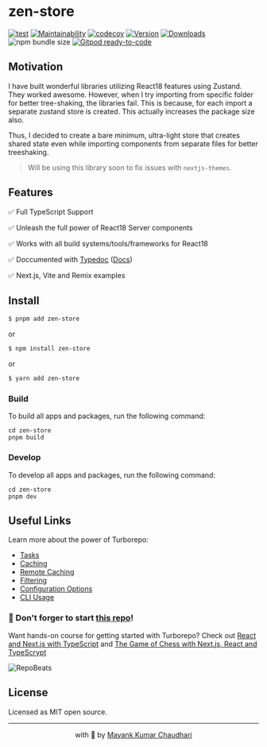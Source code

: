 # zen-store

[![test](https://github.com/mayank1513/zen-store/actions/workflows/test.yml/badge.svg)](https://github.com/mayank1513/zen-store/actions/workflows/test.yml) [![Maintainability](https://api.codeclimate.com/v1/badges/b312003ee4446361e265/maintainability)](https://codeclimate.com/github/react18-tools/zen-store/maintainability) [![codecov](https://codecov.io/gh/mayank1513/zen-store/graph/badge.svg)](https://codecov.io/gh/mayank1513/zen-store) [![Version](https://img.shields.io/npm/v/zen-store.svg?colorB=green)](https://www.npmjs.com/package/zen-store) [![Downloads](https://img.jsdelivr.com/img.shields.io/npm/dt/zen-store.svg)](https://www.npmjs.com/package/zen-store) ![npm bundle size](https://img.shields.io/bundlephobia/minzip/zen-store) [![Gitpod ready-to-code](https://img.shields.io/badge/Gitpod-ready--to--code-blue?logo=gitpod)](https://gitpod.io/from-referrer/)

## Motivation

I have built wonderful libraries utilizing React18 features using Zustand. They worked awesome. However, when I try importing from specific folder for better tree-shaking, the libraries fail. This is because, for each import a separate zustand store is created. This actually increases the package size also.

Thus, I decided to create a bare minimum, ultra-light store that creates shared state even while importing components from separate files for better treeshaking.

> Will be using this library soon to fix issues with `nextjs-themes`.

## Features

✅ Full TypeScript Support

✅ Unleash the full power of React18 Server components

✅ Works with all build systems/tools/frameworks for React18

✅ Doccumented with [Typedoc](https://react18-tools.github.io/turborepo-template) ([Docs](https://react18-tools.github.io/zen-store))

✅ Next.js, Vite and Remix examples

## Install

```bash
$ pnpm add zen-store
```

or

```bash
$ npm install zen-store
```

or

```bash
$ yarn add zen-store
```



### Build

To build all apps and packages, run the following command:

```
cd zen-store
pnpm build
```

### Develop

To develop all apps and packages, run the following command:

```
cd zen-store
pnpm dev
```

## Useful Links

Learn more about the power of Turborepo:

- [Tasks](https://turbo.build/repo/docs/core-concepts/monorepos/running-tasks)
- [Caching](https://turbo.build/repo/docs/core-concepts/caching)
- [Remote Caching](https://turbo.build/repo/docs/core-concepts/remote-caching)
- [Filtering](https://turbo.build/repo/docs/core-concepts/monorepos/filtering)
- [Configuration Options](https://turbo.build/repo/docs/reference/configuration)
- [CLI Usage](https://turbo.build/repo/docs/reference/command-line-reference)

### 🤩 Don't forger to start [this repo](https://github.com/mayank1513/zen-store)!

Want hands-on course for getting started with Turborepo? Check out [React and Next.js with TypeScript](https://mayank-chaudhari.vercel.app/courses/react-and-next-js-with-typescript) and [The Game of Chess with Next.js, React and TypeScrypt](https://www.udemy.com/course/game-of-chess-with-nextjs-react-and-typescrypt/?referralCode=851A28F10B254A8523FE)

![RepoBeats](https://repobeats.axiom.co/api/embed/bb604a42998b687710c78b6d1ef84f29b646d45c.svg "Repobeats analytics image")

## License

Licensed as MIT open source.

<hr />

<p align="center" style="text-align:center">with 💖 by <a href="https://mayank-chaudhari.vercel.app" target="_blank">Mayank Kumar Chaudhari</a></p>
